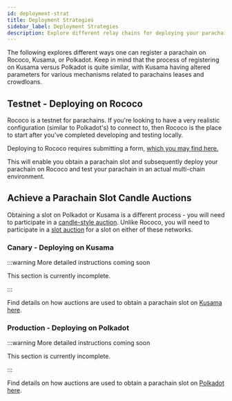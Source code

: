```yaml
---
id: deployment-strat
title: Deployment Strategies
sidebar_label: Deployment Strategies
description: Explore different relay chains for deploying your parachains
---
```


The following explores different ways one can register a parachain on Rococo, Kusama, or Polkadot.
Keep in mind that the process of registering on Kusama versus Polkadot is quite similar, with Kusama
having altered parameters for various mechanisms related to parachains leases and crowdloans.

## Testnet - Deploying on Rococo

Rococo is a testnet for parachains. If you're looking to have a very realistic configuration
(similar to Polkadot's) to connect to, then Rococo is the place to start after you've completed
developing and testing locally.

Deploying to Rococo requires submitting a form,
[which you may find here.](https://github.com/paritytech/subport/issues/new?assignees=al3mart%2CAlexD10S&labels=Rococo&projects=&template=rococo.yaml)

This will enable you obtain a parachain slot and subsequently deploy your parachain on Rococo and
test your parachain in an actual multi-chain environment.

## Achieve a Parachain Slot Candle Auctions

Obtaining a slot on Polkadot or Kusama is a different process - you will need to participate in a
[candle-style auction](https://wiki.polkadot.network/docs/learn-auction#mechanics-of-a-candle-auction).
Unlike Rococo, you will need to participate in a
[slot auction](https://wiki.polkadot.network/docs/learn-auction) for a slot on either of these
networks.

### Canary - Deploying on Kusama

:::warning More detailed instructions coming soon

This section is currently incomplete.

:::

Find details on how auctions are used to obtain a parachain slot on
[Kusama here](https://guide.kusama.network/docs/learn-auction).

### Production - Deploying on Polkadot

:::warning More detailed instructions coming soon

This section is currently incomplete.

:::

Find details on how auctions are used to obtain a parachain slot on
[Polkadot here](https://wiki.polkadot.network/docs/learn-auction).
